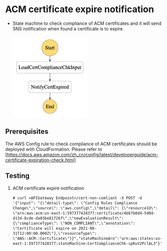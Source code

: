 # ACM certificate expire notification

- State machine to check compliance of ACM certificates and it will send SNS notification when found a certificate is to expire.

    ![](../../doc/cert_compliance_check.asl.png)

## Prerequisites

The AWS Config rule to check compliance of ACM certificates should be deployed with CloudFormation. Please refer to [https://docs.aws.amazon.com/zh_cn/config/latest/developerguide/acm-certificate-expiration-check.html]

## Testing

1. ACM certificate expire notification

    ```
    # curl <APIGateway Endpoint>/cert-non-comliant -X POST -d '{"input": "{\"detail-type\": \"Config Rules Compliance Change\",\"source\": \"aws.config\",\"detail\": {\"resourceId\": \"arn:aws:acm:us-east-1:597377428377:certificate/4b67b0d4-5d0d-413d-8cde-da03be81726f\",\"newEvaluationResult\": {\"complianceType\": \"NON_COMPLIANT\",\"annotation\": \"Certificate will expire on 2021-08-31T12:00:00.000Z\"},\"resourceType\": \"AWS::ACM::Certificate\"}}","stateMachineArn":"arn:aws:states:us-east-1:597377428377:stateMachine:CertComplianceChk-spKuV2PclAL3"}'
    ```